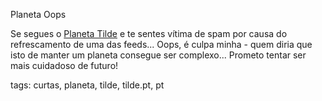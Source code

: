 Planeta Oops

Se segues o [Planeta Tilde](https://tilde.pt/~marado/planeta/) e te sentes vítima de spam por causa do refrescamento de uma das feeds...
Oops, é culpa minha - quem diria que isto de manter um planeta consegue ser complexo... Prometo tentar ser mais cuidadoso de futuro!

tags: curtas, planeta, tilde, tilde.pt, pt

